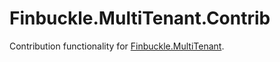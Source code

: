 # Finbuckle.MultiTenant.Contrib
Contribution functionality for [Finbuckle.MultiTenant](https://www.finbuckle.com/MultiTenant).
